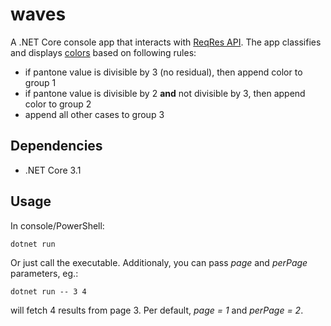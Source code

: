 # waves
A .NET Core console app that interacts with [ReqRes API](https://reqres.in/). The app classifies and displays [colors](https://reqres.in/api/example?per_page=2&page=1) based on following rules:
* if pantone value is divisible by 3 (no residual), then append color to group 1
* if pantone value is divisible by 2 **and** not divisible by 3, then append color to group 2
* append all other cases to group 3

## Dependencies
* .NET Core 3.1

## Usage
In console/PowerShell: 
```
dotnet run
```
Or just call the executable. Additionaly, you can pass *page* and *perPage* parameters, eg.:
```
dotnet run -- 3 4
```
will fetch 4 results from page 3. Per default, *page = 1* and *perPage = 2*.
